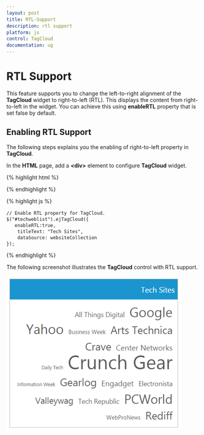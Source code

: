 ```yaml
---
layout: post
title: RTL-Support
description: rtl support
platform: js
control: TagCloud
documentation: ug
---
```


# RTL Support

This feature supports you to change the left-to-right alignment of the **TagCloud** widget to right-to-left (RTL). This displays the content from right-to-left in the widget. You can achieve this using **enableRTL** property that is set false by default.

## Enabling RTL Support

The following steps explains you the enabling of right-to-left property in **TagCloud**.

 In the **HTML** page, add a **&lt;div&gt;** element to configure **TagCloud** widget.

{% highlight html %}

 <div id="techweblist"></div>

{% endhighlight %}

{% highlight js %}


    // Enable RTL property for TagCloud.  
    $("#techweblist").ejTagCloud({
       enableRTL:true,
        titleText: "Tech Sites",
        dataSource: websiteCollection
    });


{% endhighlight %}

The following screenshot illustrates the **TagCloud** control with RTL support.



![](/js/TagCloud/RTL-Support_images/RTL-Support_img1.png) 



